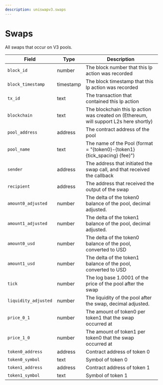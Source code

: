 ```yaml
---
description: uniswapv3.swaps
---
```


# Swaps

All swaps that occur on V3 pools.

| Field                | Type      | Description                                                                            |
| -------------------- | --------- | -------------------------------------------------------------------------------------- |
| `block_id`           | number    | The block number that this lp action was recorded                                      |
| `block_timestamp`    | timestamp | The block timestamp that this lp action was recorded                                   |
| `tx_id`              | text      | The transaction that contained this lp action                                          |
| `blockchain`         | text      | The blockchain this lp action was created on (Ethereum, will support L2s here shortly) |
| `pool_address`       | address   | The contract address of the pool                                                       |
| `pool_name`          | text      | The name of the Pool (format = "{token0}-{token1} {tick\_spacing} {fee}")              |
| `sender`             | address   | The address that initiated the swap call, and that received the callback               |
| `recipient`          | address   | The address that received the output of the swap                                       |
| `amount0_adjusted`   | number    | The delta of the token0 balance of the pool, decimal adjusted.                         |
| `amount1_adjusted`   | number    | The delta of the token1 balance of the pool, decimal adjusted.                         |
| `amount0_usd`        | number    | The delta of the token0 balance of the pool, converted to USD                          |
| `amount1_usd`        | number    | The delta of the token1 balance of the pool, converted to USD                          |
| `tick`               | number    | The log base 1.0001 of the price of the pool after the swap                            |
| `liquidity_adjusted` | number    | The liquidity of the pool after the swap, decimal adjusted.                            |
| `price_0_1`          | number    | The amount of token0 per token1 that the swap occurred at                              |
| `price_1_0`          | number    | The amount of token1 per token0 that the swap occurred at                              |
| `token0_address`     | address   | Contract address of token 0                                                            |
| `token0_symbol`      | text      | Symbol of token 0                                                                      |
| `token1_address`     | address   | Contract address of token 1                                                            |
| `token1_symbol`      | text      | Symbol of token 1                                                                      |

